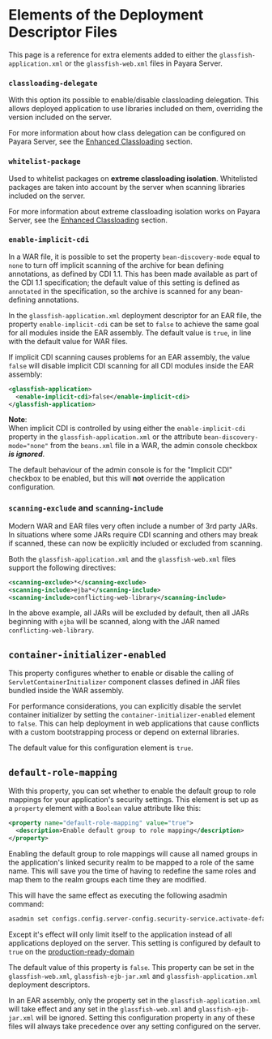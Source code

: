 # Elements of the Deployment Descriptor Files

This page is a reference for extra elements added to either the `glassfish-application.xml` or the `glassfish-web.xml` files in Payara Server.

### `classloading-delegate`

With this option its possible to enable/disable classloading delegation. This allows deployed application to use libraries included on them, overriding the version included on the server. 

For more information about how class delegation can be configured on Payara Server, see the [Enhanced Classloading](/documentation/extended-documentation/classloading.md) section.

### `whitelist-package`

Used to whitelist packages on **extreme classloading isolation**. Whitelisted packages are taken into account by the server when scanning libraries included on the server.

For more information about extreme classloading isolation works on Payara Server, see the [Enhanced Classloading](/documentation/extended-documentation/classloading.md) section.

### `enable-implicit-cdi`

In a WAR file, it is possible to set the property `bean-discovery-mode` equal to `none` to turn off implicit scanning of the archive for bean defining annotations, as defined by CDI 1.1. This has been made available as part of the CDI 1.1 specification; the default value of this setting is defined as `annotated` in the specification, so the archive is scanned for any bean-defining annotations.

In the `glassfish-application.xml` deployment descriptor for an EAR file, the property `enable-implicit-cdi` can be set to `false` to achieve the same goal for all modules inside the EAR assembly. The default value is `true`, in line with the default value for WAR files.

If implicit CDI scanning causes problems for an EAR assembly, the value `false` will disable implicit CDI scanning for all CDI modules inside the EAR assembly:

```xml
<glassfish-application>
  <enable-implicit-cdi>false</enable-implicit-cdi>
</glassfish-application>
```

**Note**:  
When implicit CDI is controlled by using either the `enable-implicit-cdi` property in the `glassfish-application.xml` or the attribute `bean-discovery-mode="none"` from the `beans.xml` file in a WAR, the admin console checkbox ***is ignored***.

The default behaviour of the admin console is for the "Implicit CDI" checkbox to be enabled, but this will **not** override the application configuration.

### `scanning-exclude` and `scanning-include`
Modern WAR and EAR files very often include a number of 3rd party JARs. In situations where some JARs require CDI scanning and others may break if scanned, these can now be explicitly included or excluded from scanning.

Both the `glassfish-application.xml` and the `glassfish-web.xml` files support the following directives:

```xml
<scanning-exclude>*</scanning-exclude>
<scanning-include>ejba*</scanning-include>
<scanning-include>conflicting-web-library</scanning-include>
```

In the above example, all JARs will be excluded by default, then all JARs beginning with `ejba` will be scanned, along with the JAR named `conflicting-web-library`.

## `container-initializer-enabled`

This property configures whether to enable or disable the calling of `ServletContainerInitializer` component classes defined in JAR files bundled inside the WAR assembly.

For performance considerations, you can explicitly disable the servlet container initializer by setting the `container-initializer-enabled` element to `false`. This can help deployment in web applications that cause conflicts with a custom bootstrapping process or depend on external libraries.

The default value for this configuration element is `true`.

## `default-role-mapping`

With this property, you can set whether to enable the default group to role mappings for your application's security settings. This element is set up as a `property` element with a `Boolean` value attribute like this:

```xml
<property name="default-role-mapping" value="true">
  <description>Enable default group to role mapping</description>
</property>
```

Enabling the default group to role mappings will cause all named groups in the application's linked security realm to be mapped to a role of the same name. This will save you the time of having to redefine the same roles and map them to the realm groups each time they are modified.

This will have the same effect as executing the following asadmin command:

```sh
asadmin set configs.config.server-config.security-service.activate-default-principal-to-role-mapping=true
```

Except it's effect will only limit itself to the application instead of all applications deployed on the server. This setting is configured by default to `true` on the [production-ready-domain](../production-ready-domain.md)

The default value of this property is `false`. This property can be set in the `glassfish-web.xml`, `glassfish-ejb-jar.xml` and `glassfish-application.xml` deployment descriptors.

In an EAR assembly, only the property set in the `glassfish-application.xml` will take effect and any set in the `glassfish-web.xml` and `glassfish-ejb-jar.xml` will be ignored. Setting this configuration property in any of these files will always take precedence over any setting configured on the server.
